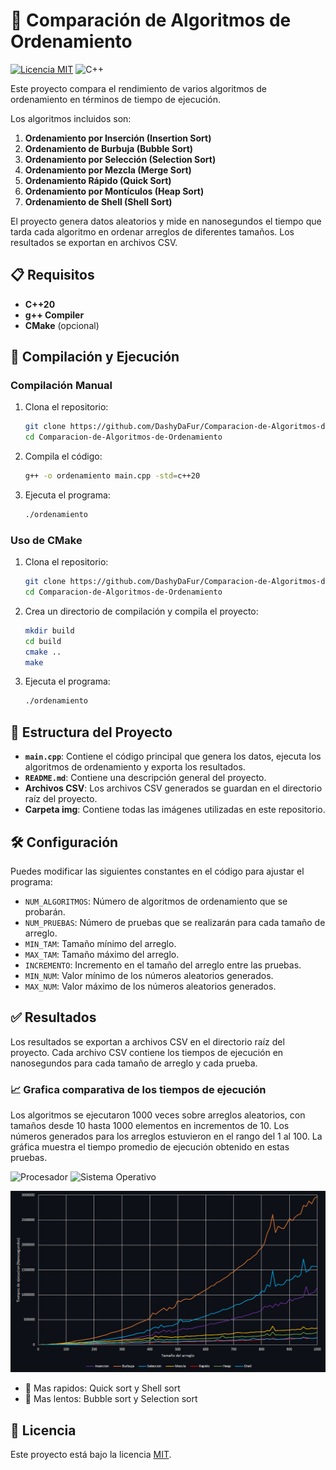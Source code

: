 # 🦊 Comparación de Algoritmos de Ordenamiento

[![Licencia MIT](https://img.shields.io/badge/Licencia-MIT-blue.svg)](LICENSE) ![C++](https://img.shields.io/badge/C++-20-%2300599C?logo=c%2B%2B)

Este proyecto compara el rendimiento de varios algoritmos de ordenamiento en términos de tiempo de ejecución.

Los algoritmos incluidos son:
1. **Ordenamiento por Inserción (Insertion Sort)**
2. **Ordenamiento de Burbuja (Bubble Sort)**
3. **Ordenamiento por Selección (Selection Sort)**
4. **Ordenamiento por Mezcla (Merge Sort)**
5. **Ordenamiento Rápido (Quick Sort)**
6. **Ordenamiento por Montículos (Heap Sort)**
7. **Ordenamiento de Shell (Shell Sort)**

El proyecto genera datos aleatorios y mide en nanosegundos el tiempo que tarda cada algoritmo en ordenar arreglos de diferentes tamaños. Los resultados se exportan en archivos CSV.

## 📋 Requisitos

- **C++20**
- **g++ Compiler**
- **CMake** (opcional)

## 🔽 Compilación y Ejecución

### Compilación Manual

1. Clona el repositorio:
   ```bash
   git clone https://github.com/DashyDaFur/Comparacion-de-Algoritmos-de-Ordenamiento.git
   cd Comparacion-de-Algoritmos-de-Ordenamiento
   ```
2. Compila el código:
   ```bash
   g++ -o ordenamiento main.cpp -std=c++20
   ```
3. Ejecuta el programa:
   ```bash
   ./ordenamiento
   ```

### Uso de CMake

1. Clona el repositorio:
   ```bash
   git clone https://github.com/DashyDaFur/Comparacion-de-Algoritmos-de-Ordenamiento.git
   cd Comparacion-de-Algoritmos-de-Ordenamiento
   ```
2. Crea un directorio de compilación y compila el proyecto:
   ```bash
   mkdir build
   cd build
   cmake ..
   make
   ```
3. Ejecuta el programa:
   ```bash
   ./ordenamiento
   ```

## 🌳 Estructura del Proyecto

- **`main.cpp`**: Contiene el código principal que genera los datos, ejecuta los algoritmos de ordenamiento y exporta los resultados.
- **`README.md`**: Contiene una descripción general del proyecto.
- **Archivos CSV**: Los archivos CSV generados se guardan en el directorio raíz del proyecto.
- **Carpeta img**: Contiene todas las imágenes utilizadas en este repositorio.

## 🛠️ Configuración

Puedes modificar las siguientes constantes en el código para ajustar el programa:

- `NUM_ALGORITMOS`: Número de algoritmos de ordenamiento que se probarán.
- `NUM_PRUEBAS`: Número de pruebas que se realizarán para cada tamaño de arreglo.
- `MIN_TAM`: Tamaño mínimo del arreglo.
- `MAX_TAM`: Tamaño máximo del arreglo.
- `INCREMENTO`: Incremento en el tamaño del arreglo entre las pruebas.
- `MIN_NUM`: Valor mínimo de los números aleatorios generados.
- `MAX_NUM`: Valor máximo de los números aleatorios generados.

## ✅ Resultados

Los resultados se exportan a archivos CSV en el directorio raíz del proyecto. Cada archivo CSV contiene los tiempos de ejecución en nanosegundos para cada tamaño de arreglo y cada prueba.

### 📈 Grafica comparativa de los tiempos de ejecución

Los algoritmos se ejecutaron 1000 veces sobre arreglos aleatorios, con tamaños desde 10 hasta 1000 elementos en incrementos de 10. Los números generados para los arreglos estuvieron en el rango del 1 al 100. La gráfica muestra el tiempo promedio de ejecución obtenido en estas pruebas.

![Procesador](https://img.shields.io/badge/CPU-AMD%20Ryzen%205%205600G-orange) ![Sistema Operativo](https://img.shields.io/badge/OS-Windows%2010-4C8BF5)

![Gráfica de Algoritmos](img/Grafica.png)

- 🚀 Mas rapidos: Quick sort y Shell sort
- 🐢 Mas lentos: Bubble sort y Selection sort

## 📜 Licencia  
Este proyecto está bajo la licencia [MIT](LICENSE).

